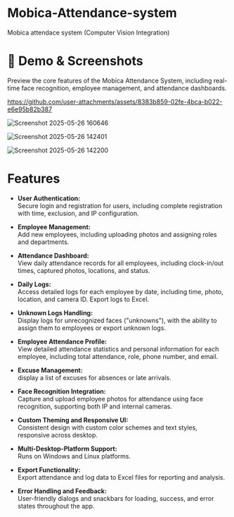 # Mobica-Attendance-system
Mobica attendace system (Computer Vision Integration)
# 🎥 Demo & Screenshots
Preview the core features of the Mobica Attendance System, including real-time face recognition, employee management, and attendance dashboards.

https://github.com/user-attachments/assets/8383b859-02fe-4bca-b022-e6e95b82b387

![Screenshot 2025-05-26 160646](https://github.com/user-attachments/assets/f420d6d2-6e68-4fa4-a7d8-a236c38b1ed1)

![Screenshot 2025-05-26 142401](https://github.com/user-attachments/assets/f53c0b84-235a-468c-af45-a3cad816447e)

![Screenshot 2025-05-26 142200](https://github.com/user-attachments/assets/9f230375-fd21-48ff-b04d-46b6ca5aee63)

# Features

- **User Authentication:**  
  Secure login and registration for users, including complete registration with time, exclusion, and IP configuration.

- **Employee Management:**  
  Add new employees, including uploading photos and assigning roles and departments.

- **Attendance Dashboard:**  
  View daily attendance records for all employees, including clock-in/out times, captured photos, locations, and status.

- **Daily Logs:**  
  Access detailed logs for each employee by date, including time, photo, location, and camera ID. Export logs to Excel.

- **Unknown Logs Handling:**  
  Display logs for unrecognized faces ("unknowns"), with the ability to assign them to employees or export unknown logs.

- **Employee Attendance Profile:**  
  View detailed attendance statistics and personal information for each employee, including total attendance, role, phone number, and email.

- **Excuse Management:**  
  display a list of excuses for absences or late arrivals.

- **Face Recognition Integration:**  
  Capture and upload employee photos for attendance using face recognition, supporting both IP and internal cameras.

- **Custom Theming and Responsive UI:**  
  Consistent design with custom color schemes and text styles, responsive across desktop.

- **Multi-Desktop-Platform Support:**  
  Runs on Windows and Linux platforms.

- **Export Functionality:**  
  Export attendance and log data to Excel files for reporting and analysis.

- **Error Handling and Feedback:**  
  User-friendly dialogs and snackbars for loading, success, and error states throughout the app.
